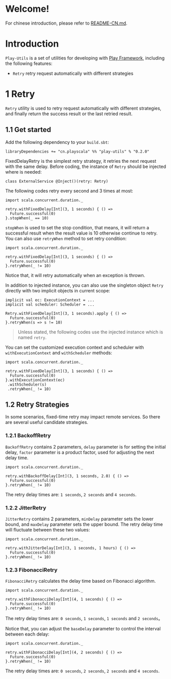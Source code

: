 # Welcome!
For chinese introduction, please refer to [README-CN.md](https://github.com/playcommunity/play-utils/blob/master/README-CN.md).

# Introduction
`Play-Utils` is a set of utilities for developing with [Play Framework](https://www.playframework.com/), including the following features:
-  `Retry` retry request automatically with different strategies

# 1 Retry 
`Retry` utility is used to retry request automatically with different strategies, and finally return the success result or the last retried result.

## 1.1 Get started
Add the following dependency to your `build.sbt`:
```
libraryDependencies += "cn.playscala" %% "play-utils" % "0.2.0"
```
FixedDelayRetry is the simplest retry strategy, it retries the next request with the same delay. Before coding, the instance of `Retry` should be injected where is needed: 
```
class ExternalService @Inject()(retry: Retry)
```
The following codes retry every second and 3 times at most:
```
import scala.concurrent.duration._

retry.withFixedDelay[Int](3, 1 seconds) { () =>
  Future.successful(0)
}.stopWhen(_ == 10)
```
`stopWhen` is used to set the stop condition, that means, it will return a successful result when the result value is 10 otherwise continue to retry. You can also use `retryWhen` method to set retry condition:
```
import scala.concurrent.duration._

retry.withFixedDelay[Int](3, 1 seconds) { () =>
  Future.successful(0)
}.retryWhen(_ != 10)
```
Notice that, it will retry automatically when an exception is thrown.

In addition to injected instance, you can also use the singleton object `Retry` directly with two implicit objects in current scope:
```
implicit val ec: ExecutionContext = ...
implicit val scheduler: Scheduler = ...

Retry.withFixedDelay[Int](3, 1 seconds).apply { () =>
  Future.successful(0)
}.retryWhen(s => s != 10)
```
> Unless stated, the following codes use the injected instance which is named `retry`.

You can set the customized execution context and scheduler with `withExecutionContext` and `withScheduler` methods:
```
import scala.concurrent.duration._

retry.withFixedDelay[Int](3, 1 seconds) { () =>
  Future.successful(0)
}.withExecutionContext(ec)
 .withScheduler(s)
 .retryWhen(_ != 10)
```

## 1.2 Retry Strategies
In some scenarios, fixed-time retry may impact remote services. So there are several useful candidate strategies.

### 1.2.1 BackoffRetry
`BackoffRetry` contains 2 parameters, `delay` parameter is for setting the initial delay, `factor` parameter is a product factor, used for adjusting the next delay time.
```
import scala.concurrent.duration._

retry.withBackoffDelay[Int](3, 1 seconds, 2.0) { () =>
  Future.successful(0)
}.retryWhen(_ != 10)
```
The retry delay times are: `1 seconds`, `2 seconds` and `4 seconds`.

### 1.2.2 JitterRetry
`JitterRetry` contains 2 parameters, `minDelay` parameter sets the lower bound, and `maxDelay` parameter sets the upper bound. The retry delay time will fluctuate between these two values:
```
import scala.concurrent.duration._

retry.withJitterDelay[Int](3, 1 seconds, 1 hours) { () =>
  Future.successful(0)
}.retryWhen(_ != 10)
```

### 1.2.3 FibonacciRetry
`FibonacciRetry` calculates the delay time based on Fibonacci algorithm.
```
import scala.concurrent.duration._

retry.withFibonacciDelay[Int](4, 1 seconds) { () =>
  Future.successful(0)
}.retryWhen(_ != 10)
```
The retry delay times are: `0 seconds`, `1 seconds`, `1 seconds` and `2 seconds`。   

Notice that, you can adjust the `baseDelay` parameter to control the interval between each delay:
```
import scala.concurrent.duration._

retry.withFibonacciDelay[Int](4, 2 seconds) { () =>
  Future.successful(0)
}.retryWhen(_ != 10)
```
The retry delay times are: `0 seconds`, `2 seconds`, `2 seconds` and `4 seconds`.